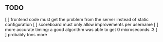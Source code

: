 ## TODO
[ ] frontend code must get the problem from the server instead of static configuration
[ ] scoreboard must only allow improvements per username
[ ] more accurate timing: a good algorithm was able to get 0 microseconds :3
[ ] probably tons more
